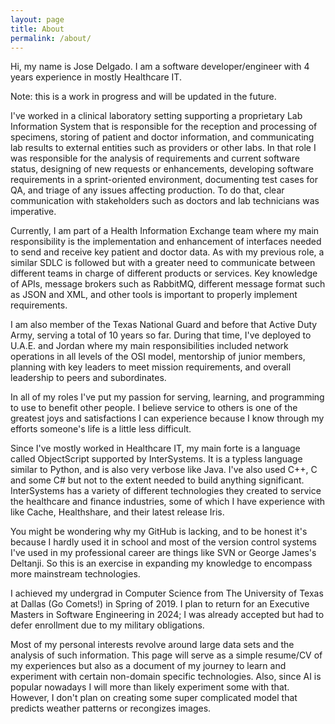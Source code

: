 ```yaml
---
layout: page
title: About
permalink: /about/
---
```


Hi, my name is Jose Delgado. I am a software developer/engineer with 4 years experience in mostly Healthcare IT.

Note: this is a work in progress and will be updated in the future.


I've worked in a clinical laboratory setting supporting a proprietary Lab Information System that is responsible for the reception and processing of specimens, storing of patient and doctor information, and communicating lab results to external entities such as providers or other labs. In that role I was responsible for the analysis of requirements and current software status, designing of new requests or enhancements, developing software requirements in a sprint-oriented environment, documenting test cases for QA, and triage of any issues affecting production. To do that, clear communication with stakeholders such as doctors and lab technicians was imperative.

Currently, I am part of a Health Information Exchange team where my main responsibility is the implementation and enhancement of interfaces needed to send and receive key patient and doctor data. As with my previous role, a similar SDLC is followed but with a greater need to communicate between different teams in charge of different products or services. Key knowledge of APIs, message brokers such as RabbitMQ, different message format such as JSON and XML, and other tools is important to properly implement requirements. 

I am also member of the Texas National Guard and before that Active Duty Army, serving a total of 10 years so far. During that time, I've deployed to U.A.E. and Jordan where my main responsibilities included network operations in all levels of the OSI model, mentorship of junior members, planning with key leaders to meet mission requirements, and overall leadership to peers and subordinates. 

In all of my roles I've put my passion for serving, learning, and programming to use to benefit other people. I believe service to others is one of the greatest joys and satisfactions I can experience because I know through my efforts someone's life is a little less difficult. 

Since I've mostly worked in Healthcare IT, my main forte is a language called ObjectScript supported by InterSystems. It is a typless language similar to Python, and is also very verbose like Java. I've also used C++, C and some C# but not to the extent needed to build anything significant. InterSystems has a variety of different technologies they created to service the healthcare and finance industries, some of which I have experience with like Cache, Healthshare, and their latest release Iris.

You might be wondering why my GitHub is lacking, and to be honest it's because I hardly used it in school and most of the version control systems I've used in my professional career are things like SVN or George James's Deltanji. So this is an exercise in expanding my knowledge to encompass more mainstream technologies.


I achieved my undergrad in Computer Science from The University of Texas at Dallas (Go Comets!) in Spring of 2019. I plan to return for an Executive Masters in Software Engineering in 2024; I was already accepted but had to defer enrollment due to my military obligations.


Most of my personal interests revolve around large data sets and the analysis of such information. This page will serve as a simple resume/CV of my experiences but also as a document of my journey to learn and experiment with certain non-domain specific technologies. Also, since AI is popular nowadays I will more than likely experiment some with that. However, I don't plan on creating some super complicated model that predicts weather patterns or recongizes images.


